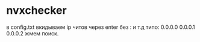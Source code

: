 # nvxchecker
в config.txt вкидываем ip читов
через enter без : и т.д
типо:
0.0.0.0
0.0.0.1
0.0.0.2
жмем поиск.
